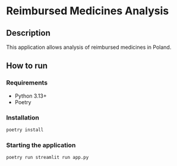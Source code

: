 # Reimbursed Medicines Analysis

## Description

This application allows analysis of reimbursed medicines in Poland.

## How to run

### Requirements

- Python 3.13+
- Poetry

### Installation

```bash
poetry install
```

### Starting the application

```bash
poetry run streamlit run app.py
```

